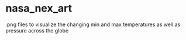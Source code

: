 nasa_nex_art
============

.png files to visualize the changing min and max temperatures as well as pressure across the globe
